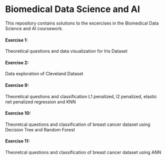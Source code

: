 # Biomedical Data Science and AI

This repository contains solutions to the excercises in the Biomedical Data Science and AI coursework.

#### Exercise 1: 
Theoretical questions and data visualization for Iris Dataset

#### Exercise 2: 
Data exploration of Cleveland Dataset

#### Exercise 9: 
Theoretical questions and classification L1 penalized, l2 penalized, elastic net penalized regression and KNN

#### Exercise 10: 
Theoretcal questions and classification of breast cancer dataset using Decision Tree and Random Forest

#### Exercise 11: 
Theoretcal questions and classification of breast cancer dataset using ANN
